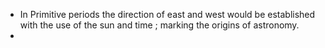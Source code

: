 - In Primitive periods the direction of east and west would be established with the use of the sun and time ; marking the origins of astronomy.
- 